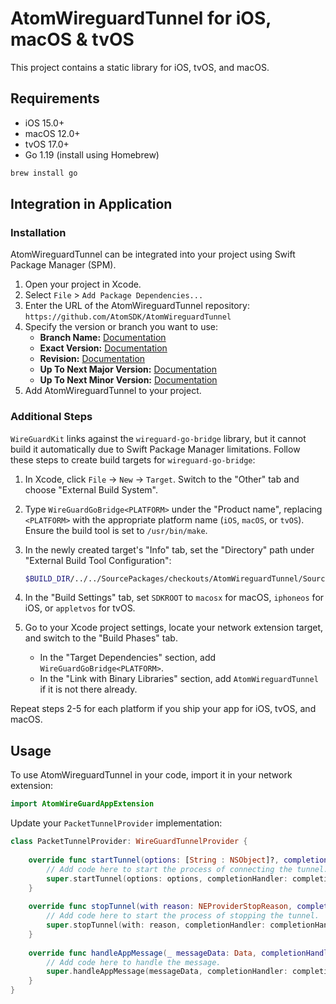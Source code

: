 # AtomWireguardTunnel for iOS, macOS & tvOS

This project contains a static library for iOS, tvOS, and macOS.

## Requirements

- iOS 15.0+
- macOS 12.0+
- tvOS 17.0+
- Go 1.19 (install using Homebrew)

```sh
brew install go
```

## Integration in Application

### Installation

AtomWireguardTunnel can be integrated into your project using Swift Package Manager (SPM).

1. Open your project in Xcode.
2. Select `File` > `Add Package Dependencies...`
3. Enter the URL of the AtomWireguardTunnel repository: `https://github.com/AtomSDK/AtomWireguardTunnel`
4. Specify the version or branch you want to use:
   - **Branch Name:** [Documentation](https://developer.apple.com/documentation/packagedescription/package/dependency/requirement-swift.enum/branch(_:))
   - **Exact Version:** [Documentation](https://developer.apple.com/documentation/packagedescription/package/dependency/requirement-swift.enum/exact(_:))
   - **Revision:** [Documentation](https://developer.apple.com/documentation/packagedescription/package/dependency/requirement-swift.enum/revision(_:))
   - **Up To Next Major Version:** [Documentation](https://developer.apple.com/documentation/packagedescription/package/dependency/requirement-swift.enum/uptonextmajor(from:))
   - **Up To Next Minor Version:** [Documentation](https://developer.apple.com/documentation/packagedescription/package/dependency/requirement-swift.enum/uptonextminor(from:))
5. Add AtomWireguardTunnel to your project.

### Additional Steps

`WireGuardKit` links against the `wireguard-go-bridge` library, but it cannot build it automatically due to Swift Package Manager limitations. Follow these steps to create build targets for `wireguard-go-bridge`:

1. In Xcode, click `File` -> `New` -> `Target`. Switch to the "Other" tab and choose "External Build System".
2. Type `WireGuardGoBridge<PLATFORM>` under the "Product name", replacing `<PLATFORM>` with the appropriate platform name (`iOS`, `macOS`, or `tvOS`). Ensure the build tool is set to `/usr/bin/make`.
3. In the newly created target's "Info" tab, set the "Directory" path under "External Build Tool Configuration":

    ```sh
    $BUILD_DIR/../../SourcePackages/checkouts/AtomWireguardTunnel/Sources/AtomWireguardTunnel/build_wireguard_go_bridge.sh
    ```

4. In the "Build Settings" tab, set `SDKROOT` to `macosx` for macOS, `iphoneos` for iOS, or `appletvos` for tvOS.
5. Go to your Xcode project settings, locate your network extension target, and switch to the "Build Phases" tab.
   - In the "Target Dependencies" section, add `WireGuardGoBridge<PLATFORM>`.
   - In the "Link with Binary Libraries" section, add `AtomWireguardTunnel` if it is not there already.

Repeat steps 2-5 for each platform if you ship your app for iOS, tvOS, and macOS.

## Usage

To use AtomWireguardTunnel in your code, import it in your network extension:

```swift
import AtomWireGuardAppExtension
```

Update your `PacketTunnelProvider` implementation:

```swift
class PacketTunnelProvider: WireGuardTunnelProvider {
    
    override func startTunnel(options: [String : NSObject]?, completionHandler: @escaping (Error?) -> Void) {
        // Add code here to start the process of connecting the tunnel.
        super.startTunnel(options: options, completionHandler: completionHandler)
    }
    
    override func stopTunnel(with reason: NEProviderStopReason, completionHandler: @escaping () -> Void) {
        // Add code here to start the process of stopping the tunnel.
        super.stopTunnel(with: reason, completionHandler: completionHandler)
    }
    
    override func handleAppMessage(_ messageData: Data, completionHandler: ((Data?) -> Void)?) {
        // Add code here to handle the message.
        super.handleAppMessage(messageData, completionHandler: completionHandler)
    }
}
```